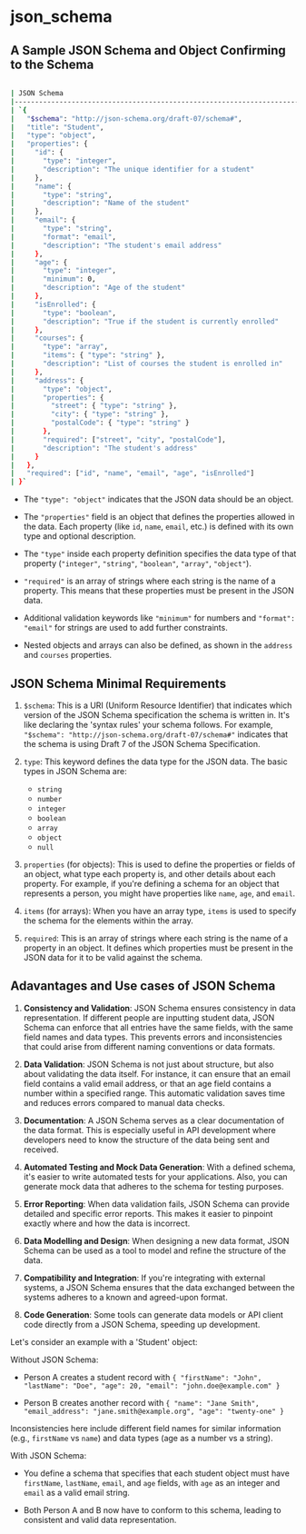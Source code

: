 # json_schema

## A Sample JSON Schema and Object Confirming to the Schema

```bash

| JSON Schema                                                                      | Student Object                          |
|----------------------------------------------------------------------------------|-----------------------------------------|
| `{                                                                               | `{                                      |
|   "$schema": "http://json-schema.org/draft-07/schema#",                          |   "id": 12345,                          |
|   "title": "Student",                                                            |   "name": "Alex Johnson",               |
|   "type": "object",                                                              |   "email": "alex.johnson@example.edu",  |
|   "properties": {                                                                |   "age": 21,                            |
|     "id": {                                                                      |   "isEnrolled": true,                   |
|       "type": "integer",                                                         |   "courses": ["Biology 101",            |
|       "description": "The unique identifier for a student"                       |                "Mathematics 202",       |
|     },                                                                           |                "Literature 303"],       |
|     "name": {                                                                    |   "address": {                          |
|       "type": "string",                                                          |     "street": "456 University Blvd",     |
|       "description": "Name of the student"                                       |     "city": "College Town",             |
|     },                                                                           |     "postalCode": "78901"               |
|     "email": {                                                                   |   }                                     |
|       "type": "string",                                                          | }                                       |
|       "format": "email",                                                         |                                         |
|       "description": "The student's email address"                               |                                         |
|     },                                                                           |                                         |
|     "age": {                                                                     |                                         |
|       "type": "integer",                                                         |                                         |
|       "minimum": 0,                                                              |                                         |
|       "description": "Age of the student"                                        |                                         |
|     },                                                                           |                                         |
|     "isEnrolled": {                                                              |                                         |
|       "type": "boolean",                                                         |                                         |
|       "description": "True if the student is currently enrolled"                 |                                         |
|     },                                                                           |                                         |
|     "courses": {                                                                 |                                         |
|       "type": "array",                                                           |                                         |
|       "items": { "type": "string" },                                             |                                         |
|       "description": "List of courses the student is enrolled in"                |                                         |
|     },                                                                           |                                         |
|     "address": {                                                                 |                                         |
|       "type": "object",                                                          |                                         |
|       "properties": {                                                            |                                         |
|         "street": { "type": "string" },                                          |                                         |
|         "city": { "type": "string" },                                            |                                         |
|         "postalCode": { "type": "string" }                                       |                                         |
|       },                                                                         |                                         |
|       "required": ["street", "city", "postalCode"],                              |                                         |
|       "description": "The student's address"                                     |                                         |
|     }                                                                            |                                         |
|   },                                                                             |                                         |
|   "required": ["id", "name", "email", "age", "isEnrolled"]                       |                                         |
| }`                                                                               |                                         |

```
* The `"type": "object"` indicates that the JSON data should be an object. 

* The `"properties"` field is an object that defines the properties allowed in the data. Each property (like `id`, `name`, `email`, etc.) is defined with its own type and optional description.

* The `"type"` inside each property definition specifies the data type of that property (`"integer"`, `"string"`, `"boolean"`, `"array"`, `"object"`).  

* `"required"` is an array of strings where each string is the name of a property. This means that these properties must be present in the JSON data.
   
* Additional validation keywords like `"minimum"` for numbers and `"format": "email"` for strings are used to add further constraints.

* Nested objects and arrays can also be defined, as shown in the `address` and `courses` properties.

## JSON Schema Minimal Requirements

1. `$schema`: This is a URI (Uniform Resource Identifier) that indicates which version of the JSON Schema specification the schema is written in. It's like declaring the 'syntax rules' your schema follows. For example, `"$schema": "http://json-schema.org/draft-07/schema#"` indicates that the schema is using Draft 7 of the JSON Schema Specification.  

2. `type`: This keyword defines the data type for the JSON data. The basic types in JSON Schema are:

    * `string`
    * `number`
    * `integer`
    * `boolean` 
    * `array`
    * `object`
    * `null`

3. `properties` (for objects): This is used to define the properties or fields of an object, what type each property is, and other details about each property. For example, if you're defining a schema for an object that represents a person, you might have properties like `name`, `age`, and `email`.

4. `items` (for arrays): When you have an array type, `items` is used to specify the schema for the elements within the array.  

5. `required`: This is an array of strings where each string is the name of a property in an object. It defines which properties must be present in the JSON data for it to be valid against the schema.

## Adavantages and Use cases of JSON Schema

1. **Consistency and Validation**: JSON Schema ensures consistency in data representation. If different people are inputting student data, JSON Schema can enforce that all entries have the same fields, with the same field names and data types. This prevents errors and inconsistencies that could arise from different naming conventions or data formats.  

2. **Data Validation**: JSON Schema is not just about structure, but also about validating the data itself. For instance, it can ensure that an email field contains a valid email address, or that an age field contains a number within a specified range. This automatic validation saves time and reduces errors compared to manual data checks.

3. **Documentation**: A JSON Schema serves as a clear documentation of the data format. This is especially useful in API development where developers need to know the structure of the data being sent and received.  

4. **Automated Testing and Mock Data Generation**: With a defined schema, it's easier to write automated tests for your applications. Also, you can generate mock data that adheres to the schema for testing purposes.  

5. **Error Reporting**: When data validation fails, JSON Schema can provide detailed and specific error reports. This makes it easier to pinpoint exactly where and how the data is incorrect.  

6. **Data Modelling and Design**: When designing a new data format, JSON Schema can be used as a tool to model and refine the structure of the data.

7. **Compatibility and Integration**: If you're integrating with external systems, a JSON Schema ensures that the data exchanged between the systems adheres to a known and agreed-upon format.   

8. **Code Generation**: Some tools can generate data models or API client code directly from a JSON Schema, speeding up development.


Let's consider an example with a 'Student' object:

Without JSON Schema:  

* Person A creates a student record with `{ "firstName": "John", "lastName": "Doe", "age": 20, "email": "john.doe@example.com" }`

* Person B creates another record with `{ "name": "Jane Smith", "email_address": "jane.smith@example.org", "age": "twenty-one" }`  

Inconsistencies here include different field names for similar information (e.g., `firstName` vs `name`) and data types (age as a number vs a string).  

With JSON Schema:

* You define a schema that specifies that each student object must have `firstName`, `lastName`, `email`, and `age` fields, with `age` as an integer and `email` as a valid email string.

* Both Person A and B now have to conform to this schema, leading to consistent and valid data representation.


